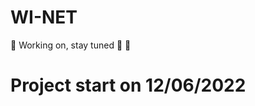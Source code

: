 # WI-NET


:construction: Working on, stay tuned :loudspeaker: :construction:

# Project start on 12/06/2022
